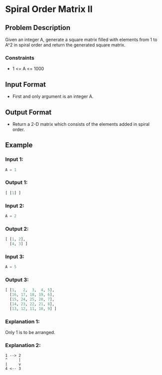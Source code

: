 # Spiral Order Matrix II

## Problem Description

Given an integer A, generate a square matrix filled with elements from 1 to A^2 in spiral order and return the generated square matrix.

### Constraints

- 1 <= A <= 1000

## Input Format

- First and only argument is an integer A.

## Output Format

- Return a 2-D matrix which consists of the elements added in spiral order.

## Example

### Input 1:

```python
A = 1
```

### Output 1:

```python
[ [1] ]
```

### Input 2:

```python
A = 2
```

### Output 2:

```python
[ [1, 2], 
  [4, 3] ]
```

### Input 3:

```python
A = 5
```

### Output 3:

```python
[ [1,   2,  3,  4, 5], 
  [16, 17, 18, 19, 6], 
  [15, 24, 25, 20, 7], 
  [14, 23, 22, 21, 8], 
  [13, 12, 11, 10, 9] ]
```

### Explanation 1:

Only 1 is to be arranged.

### Explanation 2:

```
1 --> 2
^     |
|     v
4 <-- 3
```
